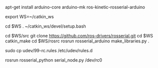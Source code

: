apt-get install arduino-core arduino-mk ros-kinetic-rosserial-arduino


export WS=~/catkin_ws

cd $WS
. ~/catkin_ws/devel/setup.bash

cd $WS/src
git clone https://github.com/ros-drivers/rosserial.git
cd $WS
catkin_make
cd $WS/rosrc
rosrun rosserial_arduino make_libraries.py .

sudo cp udev/99-rc.rules /etc/udev/rules.d

rosrun rosserial_python serial_node.py /dev/rc0
